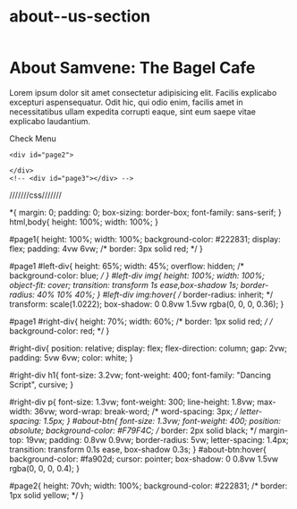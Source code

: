 # about--us-section
<!DOCTYPE html>
<html lang="en">
<head>
    <meta charset="UTF-8">
    <meta name="viewport" content="width=device-width, initial-scale=1.0">
    <title>Document</title>
    <style>
        @import url('https://fonts.googleapis.com/css2?family=Dancing+Script:wght@400..700&family=Playfair+Display:ital,wght@0,400..900;1,400..900&family=Work+Sans:ital,wght@0,100..900;1,100..900&display=swap');
        </style>
        <link rel="stylesheet" href="style.css">
</head>
<body>
        <div id="page1">
            <div id="left-div">
                <img src="https://plus.unsplash.com/premium_photo-1668618295237-f1d8666812c9?w=500&auto=format&fit=crop&q=60&ixlib=rb-4.0.3&ixid=M3wxMjA3fDB8MHxzZWFyY2h8Njl8fGJ1cmdlcnxlbnwwfHwwfHx8MA%3D%3D" alt="">
            </div>
            <div id="right-div">
                <h1>About Samvene: The Bagel Cafe</h1>
                <p>Lorem ipsum dolor sit amet consectetur adipisicing elit. Facilis explicabo excepturi aspensequatur. Odit hic, qui odio enim, facilis amet in necessitatibus ullam expedita corrupti eaque, sint eum saepe vitae explicabo laudantium.</p>
                <div id="about-btn">Check Menu</div>
            </div>
        </div>

    <div id="page2">
        
    </div>
    <!-- <div id="page3"></div> -->
</body>
</html>

///////css///////

*{
    margin: 0;
    padding: 0;
    box-sizing: border-box;
    font-family: sans-serif;
}
html,body{
    height: 100%;
    width: 100%;
}

#page1{
    height: 100%;
    width: 100%;
    background-color: #222831;
    display: flex;
    padding: 4vw 6vw;
    /* border: 3px solid red; */
}

#page1 #left-div{
    height: 65%;
    width: 45%;
    overflow: hidden;
    /* background-color: blue; */
}
#left-div img{
    height: 100%;
    width: 100%;
    object-fit: cover;
    transition: transform 1s ease,box-shadow 1s;
    border-radius: 40% 10% 40%;
}
#left-div img:hover{
    /* border-radius: inherit; */
    transform: scale(1.0222);
    box-shadow: 0 0.8vw 1.5vw rgba(0, 0, 0, 0.36);
}

#page1 #right-div{
    height: 70%;
    width: 60%;
    /* border: 1px solid red; */
    /* background-color: red; */
}

#right-div{
    position: relative;
    display: flex;
    flex-direction: column;
    gap: 2vw;
    padding: 5vw 6vw;
    color: white;
}

#right-div h1{
    font-size: 3.2vw;
    font-weight: 400;
    font-family: "Dancing Script", cursive;
}

#right-div p{
    font-size: 1.3vw;
    font-weight: 300;
    line-height: 1.8vw;
    max-width: 36vw;
    word-wrap: break-word;
    /* word-spacing: 3px; */
    letter-spacing: 1.5px;
}
#about-btn{
    font-size: 1.3vw;
    font-weight: 400;
    position: absolute;
    background-color: #F79F4C;
    /* border: 2px solid black; */
    margin-top: 19vw;
    padding: 0.8vw 0.9vw;
    border-radius: 5vw;
    letter-spacing: 1.4px;
    transition: transform 0.1s ease, box-shadow 0.3s;
}
#about-btn:hover{
    background-color: #fa902d;
    cursor: pointer;
    box-shadow: 0 0.8vw 1.5vw rgba(0, 0, 0, 0.4);
}


#page2{
    height: 70vh;
    width: 100%;
    background-color: #222831;
    /* border: 1px solid yellow; */
}
